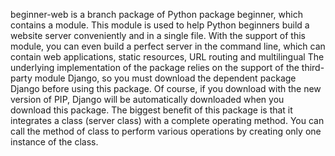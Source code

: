 beginner-web is a branch package of Python package beginner, which contains a module. This module is used to help Python beginners build a website server conveniently and in a single file. With the support of this module, you can even build a perfect server in the command line, which can contain web applications, static resources, URL routing and multilingual
The underlying implementation of the package relies on the support of the third-party module Django, so you must download the dependent package Django before using this package. Of course, if you download with the new version of PIP, Django will be automatically downloaded when you download this package.
The biggest benefit of this package is that it integrates a class (server class) with a complete operating method. You can call the method of class to perform various operations by creating only one instance of the class.